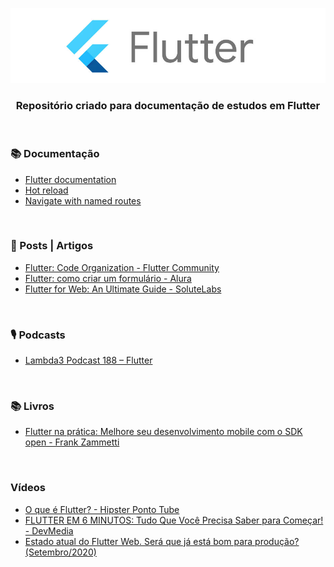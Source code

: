 <div align="center">
 
 ![Flutter Logo](Docs/images/flutter-logo.jpg)
 ### Repositório criado para documentação de estudos em Flutter
  
</div>

<br>

### 📚 Documentação
 
+ [Flutter documentation](https://flutter.dev/docs)
+ [Hot reload](https://flutter.dev/docs/development/tools/hot-reload)
+ [Navigate with named routes](https://flutter.dev/docs/cookbook/navigation/named-routes)


<br> 

### 📰 Posts | Artigos

+ [Flutter: Code Organization - Flutter Community](https://medium.com/flutter-community/flutter-code-organization-de3a4c219149)
+ [Flutter: como criar um formulário - Alura](https://www.alura.com.br/artigos/criando-formulario-com-flutter)
+ [Flutter for Web: An Ultimate Guide - SoluteLabs](https://www.solutelabs.com/blog/flutter-for-web-an-ultimate-guide)


<br>

  
### 🎙️ Podcasts

+ [Lambda3 Podcast 188 – Flutter](https://www.lambda3.com.br/2020/03/lambda3-podcast-188-flutter/)


<br>

### 📚 Livros
 
+ [Flutter na prática: Melhore seu desenvolvimento mobile com o SDK open - Frank Zammetti](https://www.amazon.com.br/Flutter-pr%C3%A1tica-Melhore-desenvolvimento-recente-ebook/dp/B083VXLSQG)

<br> 


### Vídeos

+ [O que é Flutter? - Hipster Ponto Tube](https://www.youtube.com/watch?v=So5C-XSfGW0&ab_channel=AluraCursosOnline)
+ [FLUTTER EM 6 MINUTOS: Tudo Que Você Precisa Saber para Começar! - DevMedia](https://www.youtube.com/watch?v=jbAh5R8CH_o&ab_channel=DevMedia)
+ [Estado atual do Flutter Web. Será que já está bom para produção? (Setembro/2020)](https://www.youtube.com/watch?v=Gv8u1zVNshU&ab_channel=Flutterando)





